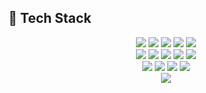 ## 🦾 Tech Stack

<p align="center">
  <!-- Languages -->
  <img src="https://img.shields.io/badge/Python-3776AB?style=for-the-badge&logo=python&logoColor=white" />
  <img src="https://img.shields.io/badge/JavaScript-F7DF1E?style=for-the-badge&logo=javascript&logoColor=black" />
  <img src="https://img.shields.io/badge/TypeScript-3178C6?style=for-the-badge&logo=typescript&logoColor=white" />
  <img src="https://img.shields.io/badge/HTML5-E34F26?style=for-the-badge&logo=html5&logoColor=white" />
  <img src="https://img.shields.io/badge/CSS3-1572B6?style=for-the-badge&logo=css3&logoColor=white" />
  <br>
  <!-- Frameworks -->
  <img src="https://img.shields.io/badge/FastAPI-009688?style=for-the-badge&logo=fastapi&logoColor=white" />
  <img src="https://img.shields.io/badge/React-20232A?style=for-the-badge&logo=react&logoColor=61DAFB" />
  <img src="https://img.shields.io/badge/React_Native-20232A?style=for-the-badge&logo=react&logoColor=61DAFB" />
  <img src="https://img.shields.io/badge/Bootstrap-7952B3?style=for-the-badge&logo=bootstrap&logoColor=white" />
  <img src="https://img.shields.io/badge/Tailwind_CSS-38B2AC?style=for-the-badge&logo=tailwind-css&logoColor=white" />
  <br>
  <!-- Cloud & DevOps -->
  <img src="https://img.shields.io/badge/AWS_EC2-FF9900?style=for-the-badge&logo=amazon-ec2&logoColor=white" />
  <img src="https://img.shields.io/badge/AWS_S3-569A31?style=for-the-badge&logo=amazon-s3&logoColor=white" />
  <img src="https://img.shields.io/badge/AWS_RDS-527FFF?style=for-the-badge&logo=amazon-rds&logoColor=white" />
  <img src="https://img.shields.io/badge/Domain%20Handling-000000?style=for-the-badge&logo=internet-explorer&logoColor=white" />
  <br>
  <!-- Database -->
  <img src="https://img.shields.io/badge/MySQL-4479A1?style=for-the-badge&logo=mysql&logoColor=white" />
</p>
